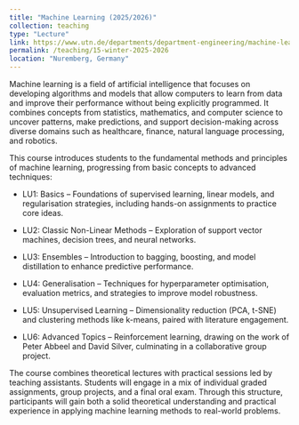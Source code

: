 ```yaml
---
title: "Machine Learning (2025/2026)"
collection: teaching
type: "Lecture"
link: https://www.utn.de/departments/department-engineering/machine-learning-lab/
permalink: /teaching/15-winter-2025-2026
location: "Nuremberg, Germany"
---
```

Machine learning is a field of artificial intelligence that focuses on developing algorithms and models that allow computers to learn from data and improve their performance without being explicitly programmed. It combines concepts from statistics, mathematics, and computer science to uncover patterns, make predictions, and support decision-making across diverse domains such as healthcare, finance, natural language processing, and robotics.

This course introduces students to the fundamental methods and principles of machine learning, progressing from basic concepts to advanced techniques:

* LU1: Basics – Foundations of supervised learning, linear models, and regularisation strategies, including hands-on assignments to practice core ideas.

* LU2: Classic Non-Linear Methods – Exploration of support vector machines, decision trees, and neural networks.

* LU3: Ensembles – Introduction to bagging, boosting, and model distillation to enhance predictive performance.

* LU4: Generalisation – Techniques for hyperparameter optimisation, evaluation metrics, and strategies to improve model robustness.

* LU5: Unsupervised Learning – Dimensionality reduction (PCA, t-SNE) and clustering methods like k-means, paired with literature engagement.

* LU6: Advanced Topics – Reinforcement learning, drawing on the work of Peter Abbeel and David Silver, culminating in a collaborative group project.

The course combines theoretical lectures with practical sessions led by teaching assistants. Students will engage in a mix of individual graded assignments, group projects, and a final oral exam. Through this structure, participants will gain both a solid theoretical understanding and practical experience in applying machine learning methods to real-world problems.
